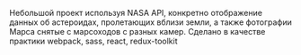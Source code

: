 Небольшой проект используя NASA API, конкретно отображение данных
об астероидах, пролетающих вблизи земли, а также фотографии Марса 
снятые с марсоходов c разных камер. Сделано в качестве практики webpack, sass,
react, redux-toolkit